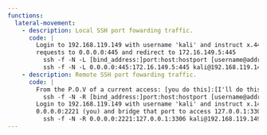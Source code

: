```yaml
---
functions:
  lateral-movement:
    - description: Local SSH port fowarding traffic.
      code: |
        Login to 192.168.119.149 with username 'kali' and instruct x.44 to forward all 
        requests to 0.0.0.0:445 and redirect to 172.16.149.5:445
          ssh -f -N -L [bind_address:]port:host:hostport [username@address]
          ssh -f -N -L 0.0.0.0:445:172.16.149.5:445 kali@192.168.119.149
    - description: Remote SSH port fowarding traffic.
      code: |
        From the P.O.V of a current access: [you do this]:[I'll do this]
          ssh -f -N -R [bind_address:]port:host:hostport [username@address]
        Login to 192.168.119.149 with username 'kali' and instruct x.149 to listen on 
        0.0.0.0:2221 (you) and bridge that port to access 127.0.0.1:3306 (me)
          ssh -f -N -R 0.0.0.0:2221:127.0.0.1:3306 kali@192.168.119.149
---
```

